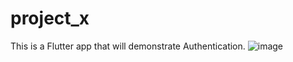# project_x

This is a Flutter app that will demonstrate Authentication. 
![image](https://github.com/marksmith-II/project_x/assets/91226856/4bfe312d-91cf-41ab-a7de-58ddb059d812)
